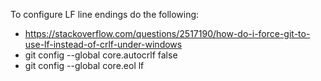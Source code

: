 To configure LF line endings do the following:
- https://stackoverflow.com/questions/2517190/how-do-i-force-git-to-use-lf-instead-of-crlf-under-windows
- git config --global core.autocrlf false
- git config --global core.eol lf